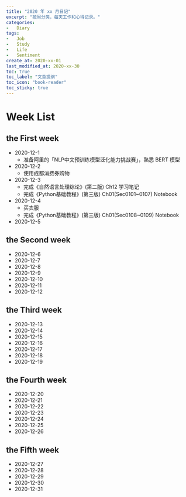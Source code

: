 ```yaml
---
title: "2020 年 xx 月日记"
excerpt: "按周分类，每天工作和心得记录。"
categories:
-   Diary
tags:
-   Job
-   Study
-   Life
-   Sentiment
create_at: 2020-xx-01
last_modified_at: 2020-xx-30
toc: true
toc_label: "文章提纲"
toc_icon: "book-reader"
toc_sticky: true
---
```


# Week List

## the First week

-   2020-12-1
    -   准备阿里的「NLP中文预训练模型泛化能力挑战赛」，熟悉 BERT 模型
-   2020-12-2
    -   使用成都消费券购物
-   2020-12-3
    -   完成《自然语言处理综论》(第二版) Ch12 学习笔记
    -   完成《Python基础教程》(第三版) Ch01(Sec0101~0107) Notebook
-   2020-12-4
    -   买衣服
    -   完成《Python基础教程》(第三版) Ch01(Sec0108~0109) Notebook
-   2020-12-5

## the Second week

-   2020-12-6
-   2020-12-7
-   2020-12-8
-   2020-12-9
-   2020-12-10
-   2020-12-11
-   2020-12-12

## the Third week

-   2020-12-13
-   2020-12-14
-   2020-12-15
-   2020-12-16
-   2020-12-17
-   2020-12-18
-   2020-12-19

## the Fourth week

-   2020-12-20
-   2020-12-21
-   2020-12-22
-   2020-12-23
-   2020-12-24
-   2020-12-25
-   2020-12-26

## the Fifth week

-   2020-12-27
-   2020-12-28
-   2020-12-29
-   2020-12-30
-   2020-12-31
